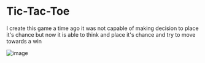 # Tic-Tac-Toe
I create this game a time ago it was not capable of making decision to place it's chance but now it is able to think and place it's chance and try to move towards a win

![image](https://github.com/Harsh1708V/Tic-Tac-Toe/assets/148435290/8057fea7-1236-4af4-bb17-ba498913ba71)
